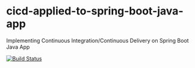 # cicd-applied-to-spring-boot-java-app
Implementing Continuous Integration/Continuous Delivery on Spring Boot Java App

[![Build Status](https://travis-ci.com/RKKunnath/cicd-applied-to-spring-boot-java-app.svg)](https://travis-ci.com/FanJups/cicd-applied-to-spring-boot-java-app)
